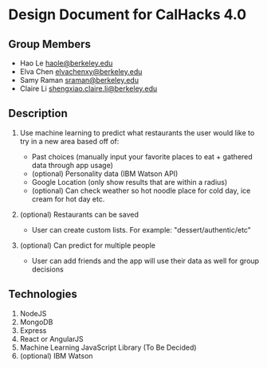 Design Document for CalHacks 4.0
================================

## Group Members

* Hao Le <haole@berkeley.edu>
* Elva Chen <elvachenxy@berkeley.edu>
* Samy Raman <sraman@berkeley.edu>
* Claire Li <shengxiao.claire.li@berkeley.edu>

## Description
1. Use machine learning to predict what restaurants the user would like to try in a new area based off of:
   - Past choices (manually input your favorite places to eat + gathered data through app usage) 
   - (optional) Personality data (IBM Watson API)
   - Google Location (only show results that are within a radius)
   - (optional) Can check weather so hot noodle place for cold day, ice cream for hot day etc.

2. (optional) Restaurants can be saved
   - User can create custom lists. For example: "dessert/authentic/etc"

3. (optional) Can predict for multiple people
   - User can add friends and the app will use their data as well for group decisions

## Technologies
1. NodeJS
2. MongoDB
3. Express
4. React or AngularJS
5. Machine Learning JavaScript Library (To Be Decided)
6. (optional) IBM Watson
